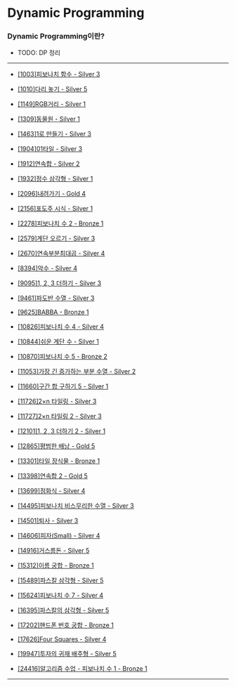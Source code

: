 # Dynamic Programming

### Dynamic Programming이란?

  - TODO: DP 정리

---

  - [[1003]피보나치 함수 - Silver 3](https://github.com/firemancha/Algorithm/tree/main/Baekjoon/DynamicProgramming/%5B1003%5D%ED%94%BC%EB%B3%B4%EB%82%98%EC%B9%98%20%ED%95%A8%EC%88%98)

  - [[1010]다리 놓기 - Silver 5](https://github.com/firemancha/Algorithm/tree/main/Baekjoon/DynamicProgramming/%5B1010%5D%EB%8B%A4%EB%A6%AC%20%EB%86%93%EA%B8%B0)

  - [[1149]RGB거리 - Silver 1](https://github.com/firemancha/Algorithm/tree/main/Baekjoon/DynamicProgramming/%5B1149%5DRGB%EA%B1%B0%EB%A6%AC)

  - [[1309]동물원 - Silver 1](https://github.com/firemancha/Algorithm/tree/main/Baekjoon/DynamicProgramming/%5B1309%5D%EB%8F%99%EB%AC%BC%EC%9B%90)

  - [[1463]1로 만들기 - Silver 3](https://github.com/firemancha/Algorithm/tree/main/Baekjoon/DynamicProgramming/%5B1463%5D1%EB%A1%9C%20%EB%A7%8C%EB%93%A4%EA%B8%B0)

  - [[1904]01타일 - Silver 3](https://github.com/firemancha/Algorithm/tree/main/Baekjoon/DynamicProgramming/%5B1904%5D01%ED%83%80%EC%9D%BC)

  - [[1912]연속합 - Silver 2](https://github.com/firemancha/Algorithm/tree/main/Baekjoon/DynamicProgramming/%5B1912%5D%EC%97%B0%EC%86%8D%ED%95%A9)

  - [[1932]정수 삼각형 - Silver 1](https://github.com/firemancha/Algorithm/tree/main/Baekjoon/DynamicProgramming/%5B1932%5D%EC%A0%95%EC%88%98%20%EC%82%BC%EA%B0%81%ED%98%95)

  - [[2096]내려가기 - Gold 4](https://github.com/firemancha/Algorithm/tree/main/Baekjoon/DynamicProgramming/%5B2096%5D%EB%82%B4%EB%A0%A4%EA%B0%80%EA%B8%B0)

  - [[2156]포도주 시식 - Silver 1](https://github.com/firemancha/Algorithm/tree/main/Baekjoon/DynamicProgramming/%5B2156%5D%ED%8F%AC%EB%8F%84%EC%A3%BC%20%EC%8B%9C%EC%8B%9D)

  - [[2278]피보나치 수 2 - Bronze 1](https://github.com/firemancha/Algorithm/tree/main/Baekjoon/DynamicProgramming/%5B2748%5D%ED%94%BC%EB%B3%B4%EB%82%98%EC%B9%98%20%EC%88%98%202)

  - [[2579]계단 오르기 - Silver 3](https://github.com/firemancha/Algorithm/tree/main/Baekjoon/DynamicProgramming/%5B2579%5D%EA%B3%84%EB%8B%A8%20%EC%98%A4%EB%A5%B4%EA%B8%B0)

  - [[2670]연속부분최대곱 - Silver 4](https://github.com/firemancha/Algorithm/tree/main/Baekjoon/DynamicProgramming/%5B2670%5D%EC%97%B0%EC%86%8D%EB%B6%80%EB%B6%84%EC%B5%9C%EB%8C%80%EA%B3%B1)

  - [[8394]악수 - Silver 4](https://github.com/firemancha/Algorithm/tree/main/Baekjoon/DynamicProgramming/%5B8394%5D%EC%95%85%EC%88%98)

  - [[9095]1, 2, 3 더하기 - Silver 3](https://github.com/firemancha/Algorithm/tree/main/Baekjoon/DynamicProgramming/%5B9095%5D1%2C%202%2C%203%20%EB%8D%94%ED%95%98%EA%B8%B0)

  - [[9461]파도반 수열 - Silver 3](https://github.com/firemancha/Algorithm/tree/main/Baekjoon/DynamicProgramming/%5B9461%5D%ED%8C%8C%EB%8F%84%EB%B0%98%20%EC%88%98%EC%97%B4)

  - [[9625]BABBA - Bronze 1](https://github.com/firemancha/Algorithm/tree/main/Baekjoon/DynamicProgramming/%5B9625%5DBABBA)

  - [[10826]피보나치 수 4 - Silver 4](https://github.com/firemancha/Algorithm/tree/main/Baekjoon/DynamicProgramming/%5B10826%5D%ED%94%BC%EB%B3%B4%EB%82%98%EC%B9%98%20%EC%88%98%204)

  - [[10844]쉬운 계단 수 - Silver 1](https://github.com/firemancha/Algorithm/tree/main/Baekjoon/DynamicProgramming/%5B10844%5D%EC%89%AC%EC%9A%B4%20%EA%B3%84%EB%8B%A8%20%EC%88%98)

  - [[10870]피보나치 수 5 - Bronze 2](https://github.com/firemancha/Algorithm/tree/main/Baekjoon/DynamicProgramming/%5B10870%5D%ED%94%BC%EB%B3%B4%EB%82%98%EC%B9%98%20%EC%88%98%205)

  - [[11053]가장 긴 증가하는 부분 수열 - Silver 2](https://github.com/firemancha/Algorithm/tree/main/Baekjoon/DynamicProgramming/%5B11053%5D%EA%B0%80%EC%9E%A5%20%EA%B8%B4%20%EC%A6%9D%EA%B0%80%ED%95%98%EB%8A%94%20%EB%B6%80%EB%B6%84%20%EC%88%98%EC%97%B4)

  - [[11660]구간 합 구하기 5 - Silver 1](https://github.com/firemancha/Algorithm/tree/main/Baekjoon/DynamicProgramming/%5B11660%5D%EA%B5%AC%EA%B0%84%20%ED%95%A9%20%EA%B5%AC%ED%95%98%EA%B8%B0%205)

  - [[11726]2×n 타일링 - Silver 3](https://github.com/firemancha/Algorithm/tree/main/Baekjoon/DynamicProgramming/%5B11726%5D2%C3%97n%20%ED%83%80%EC%9D%BC%EB%A7%81)

  - [[11727]2×n 타일링 2 - Silver 3](https://github.com/firemancha/Algorithm/tree/main/Baekjoon/DynamicProgramming/%5B11727%5D2%C3%97n%20%ED%83%80%EC%9D%BC%EB%A7%81%202)

  - [[12101]1, 2, 3 더하기 2 - Silver 1](https://github.com/firemancha/Algorithm/tree/main/Baekjoon/DynamicProgramming/%5B12101%5D1%2C%202%2C%203%20%EB%8D%94%ED%95%98%EA%B8%B0%202)

  - [[12865]평범한 배낭 - Gold 5](https://github.com/firemancha/Algorithm/tree/main/Baekjoon/DynamicProgramming/%5B12865%5D%ED%8F%89%EB%B2%94%ED%95%9C%20%EB%B0%B0%EB%82%AD)

  - [[13301]타일 장식물 - Bronze 1](https://github.com/firemancha/Algorithm/tree/main/Baekjoon/DynamicProgramming/%5B13301%5D%ED%83%80%EC%9D%BC%20%EC%9E%A5%EC%8B%9D%EB%AC%BC)

  - [[13398]연속합 2 - Gold 5](https://github.com/firemancha/Algorithm/tree/main/Baekjoon/DynamicProgramming/%5B13398%5D%EC%97%B0%EC%86%8D%ED%95%A9%202)

  - [[13699]점화식 - Silver 4](https://github.com/firemancha/Algorithm/tree/main/Baekjoon/DynamicProgramming/%5B13699%5D%EC%A0%90%ED%99%94%EC%8B%9D)

  - [[14495]피보나치 비스무리한 수열 - Silver 3](https://github.com/firemancha/Algorithm/tree/main/Baekjoon/DynamicProgramming/%5B14495%5D%ED%94%BC%EB%B3%B4%EB%82%98%EC%B9%98%20%EB%B9%84%EC%8A%A4%EB%AC%B4%EB%A6%AC%ED%95%9C%20%EC%88%98%EC%97%B4)

  - [[14501]퇴사 - Silver 3](https://github.com/firemancha/Algorithm/tree/main/Baekjoon/DynamicProgramming/%5B14501%5D%ED%87%B4%EC%82%AC)

  - [[14606]피자(Small) - Silver 4](https://github.com/firemancha/Algorithm/tree/main/Baekjoon/DynamicProgramming/%5B14606%5D%ED%94%BC%EC%9E%90(Small))

  - [[14916]거스름돈 - Silver 5](https://github.com/firemancha/Algorithm/tree/main/Baekjoon/DynamicProgramming/%5B14916%5D%EA%B1%B0%EC%8A%A4%EB%A6%84%EB%8F%88)

  - [[15312]이름 궁합 - Bronze 1](https://github.com/firemancha/Algorithm/tree/main/Baekjoon/DynamicProgramming/%5B15312%5D%EC%9D%B4%EB%A6%84%20%EA%B6%81%ED%95%A9)

  - [[15489]파스칼 삼각형 - Silver 5](https://github.com/firemancha/Algorithm/tree/main/Baekjoon/DynamicProgramming/%5B15489%5D%ED%8C%8C%EC%8A%A4%EC%B9%BC%20%EC%82%BC%EA%B0%81%ED%98%95)

  - [[15624]피보나치 수 7 - Silver 4](https://github.com/firemancha/Algorithm/tree/main/Baekjoon/DynamicProgramming/%5B15624%5D%ED%94%BC%EB%B3%B4%EB%82%98%EC%B9%98%20%EC%88%98%207)

  - [[16395]파스칼의 삼각형 - Silver 5](https://github.com/firemancha/Algorithm/tree/main/Baekjoon/DynamicProgramming/%5B16395%5D%ED%8C%8C%EC%8A%A4%EC%B9%BC%EC%9D%98%20%EC%82%BC%EA%B0%81%ED%98%95)

  - [[17202]핸드폰 번호 궁합 - Bronze 1](https://github.com/firemancha/Algorithm/tree/main/Baekjoon/DynamicProgramming/%5B17202%5D%ED%95%B8%EB%93%9C%ED%8F%B0%20%EB%B2%88%ED%98%B8%20%EA%B6%81%ED%95%A9)

  - [[17626]Four Squares - Silver 4](https://github.com/firemancha/Algorithm/tree/main/Baekjoon/DynamicProgramming/%5B17626%5DFour%20Squares)

  - [[19947]투자의 귀재 배주형 - Silver 5](https://github.com/firemancha/Algorithm/tree/main/Baekjoon/DynamicProgramming/%5B19947%5D%ED%88%AC%EC%9E%90%EC%9D%98%20%EA%B7%80%EC%9E%AC%20%EB%B0%B0%EC%A3%BC%ED%98%95)

  - [[24416]알고리즘 수업 - 피보나치 수 1 - Bronze 1](https://github.com/firemancha/Algorithm/tree/main/Baekjoon/DynamicProgramming/%5B24416%5D%EC%95%8C%EA%B3%A0%EB%A6%AC%EC%A6%98%20%EC%88%98%EC%97%85%20-%20%ED%94%BC%EB%B3%B4%EB%82%98%EC%B9%98%20%EC%88%98%201)

---